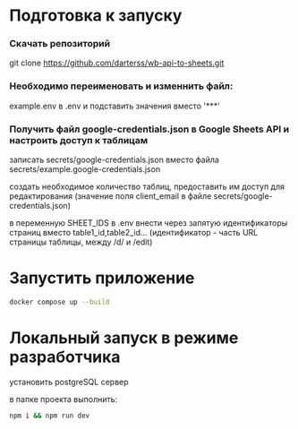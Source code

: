 # Подготовка к запуску

### Скачать репозиторий 

git clone https://github.com/darterss/wb-api-to-sheets.git

### Необходимо переименовать и изменнить файл:

example.env в .env и подставить значения вместо '***'

### Получить файл google-credentials.json в Google Sheets API и настроить доступ к таблицам

записать secrets/google-credentials.json вместо файла secrets/example.google-credentials.json

создать необходимое количество таблиц, предоставить им доступ для редактирования
(значение поля client_email в файле secrets/google-credentials.json)

в переменную SHEET_IDS в .env внести через запятую идентификаторы страниц вместо table1_id,table2_id...
(идентификатор - часть URL страницы таблицы, между /d/ и /edit)

# Запустить приложение

```bash
docker compose up --build
```



# Локальный запуск в режиме разработчика

установить postgreSQL сервер

в папке проекта выполнить:
```bash
npm i && npm run dev 
```